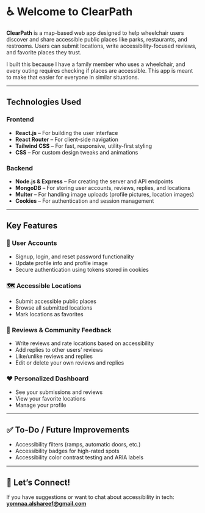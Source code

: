# ♿ Welcome to ClearPath  

**ClearPath** is a map-based web app designed to help wheelchair users discover and share accessible public places like parks, restaurants, and restrooms. Users can submit locations, write accessibility-focused reviews, and favorite places they trust.  

I built this because I have a family member who uses a wheelchair, and every outing requires checking if places are accessible. This app is meant to make that easier for everyone in similar situations.

---

## Technologies Used  

### Frontend  
- **React.js** – For building the user interface  
- **React Router** – For client-side navigation  
- **Tailwind CSS** – For fast, responsive, utility-first styling  
- **CSS** – For custom design tweaks and animations  

### Backend  
- **Node.js & Express** – For creating the server and API endpoints  
- **MongoDB** – For storing user accounts, reviews, replies, and locations  
- **Multer** – For handling image uploads (profile pictures, location images)  
- **Cookies** – For authentication and session management  

---

## Key Features  

### 👤 User Accounts  
- Signup, login, and reset password functionality  
- Update profile info and profile image  
- Secure authentication using tokens stored in cookies  

### 🗺️ Accessible Locations  
- Submit accessible public places   
- Browse all submitted locations  
- Mark locations as favorites  

### 💬 Reviews & Community Feedback  
- Write reviews and rate locations based on accessibility  
- Add replies to other users’ reviews  
- Like/unlike reviews and replies  
- Edit or delete your own reviews and replies  

### ❤️ Personalized Dashboard  
- See your submissions and reviews  
- View your favorite locations  
- Manage your profile  

---

## ✅ To-Do / Future Improvements  
- Accessibility filters (ramps, automatic doors, etc.)  
- Accessibility badges for high-rated spots  
- Accessibility color contrast testing and ARIA labels  

---

## 📩 Let’s Connect!  
If you have suggestions or want to chat about accessibility in tech:  
**[yomnaa.alshareef@gmail.com](mailto:yomnaa.alshareef@gmail.com)**  
